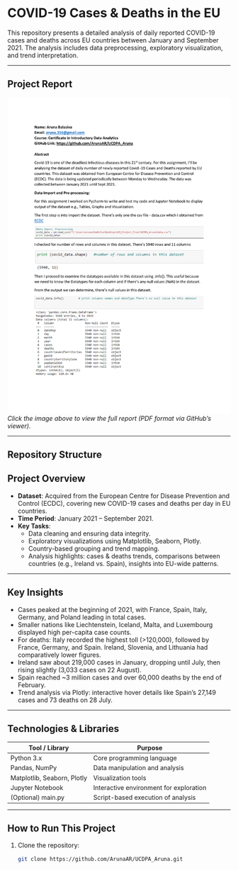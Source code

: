 #  COVID-19 Cases & Deaths in the EU

This repository presents a detailed analysis of daily reported COVID-19 cases and deaths across EU countries between January and September 2021. The analysis includes data preprocessing, exploratory visualization, and trend interpretation.

---

##  Project Report

[![Report Preview](report_preview.png)](UCDPA_Aruna_Balasiva_Report.pdf)  
*Click the image above to view the full report (PDF format via GitHub’s viewer).*

---

##  Repository Structure



##  Project Overview

- **Dataset**: Acquired from the European Centre for Disease Prevention and Control (ECDC), covering new COVID-19 cases and deaths per day in EU countries.
- **Time Period**: January 2021 – September 2021.
- **Key Tasks**:
  - Data cleaning and ensuring data integrity.
  - Exploratory visualizations using Matplotlib, Seaborn, Plotly.
  - Country-based grouping and trend mapping.
  - Analysis highlights: cases & deaths trends, comparisons between countries (e.g., Ireland vs. Spain), insights into EU-wide patterns.

---

##  Key Insights

- Cases peaked at the beginning of 2021, with France, Spain, Italy, Germany, and Poland leading in total cases.
- Smaller nations like Liechtenstein, Iceland, Malta, and Luxembourg displayed high per-capita case counts.
- For deaths: Italy recorded the highest toll (>120,000), followed by France, Germany, and Spain. Ireland, Slovenia, and Lithuania had comparatively lower figures.
- Ireland saw about 219,000 cases in January, dropping until July, then rising slightly (3,033 cases on 22 August).
- Spain reached ~3 million cases and over 60,000 deaths by the end of February.
- Trend analysis via Plotly: interactive hover details like Spain’s 27,149 cases and 73 deaths on 28 July.

---

##  Technologies & Libraries

| Tool / Library             | Purpose                                      |
|----------------------------|----------------------------------------------|
| Python 3.x                 | Core programming language                    |
| Pandas, NumPy              | Data manipulation and analysis               |
| Matplotlib, Seaborn, Plotly| Visualization tools                          |
| Jupyter Notebook           | Interactive environment for exploration      |
| (Optional) main.py         | Script-based execution of analysis           |

---

##  How to Run This Project

1. Clone the repository:
   ```bash
   git clone https://github.com/ArunaAR/UCDPA_Aruna.git
